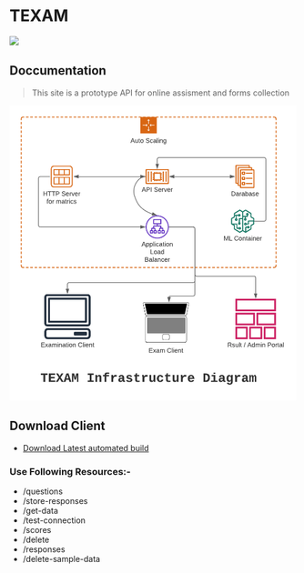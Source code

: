 # TEXAM

![](gui/favicon.ico)

## Doccumentation

> This site is a prototype API for online assisment and forms collection


![](Documentation/diagram.png)

## Download Client 
- [Download Latest automated build](https://github.com/harshsinghvi/texam/releases/download/latest/quiz-windows.exe)
### Use Following Resources:- 

* /questions
* /store-responses
* /get-data
* /test-connection
* /scores
* /delete   
* /responses
* /delete-sample-data